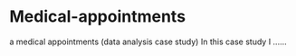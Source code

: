 # Medical-appointments
a medical appointments (data analysis case study)
In this case study I ......
